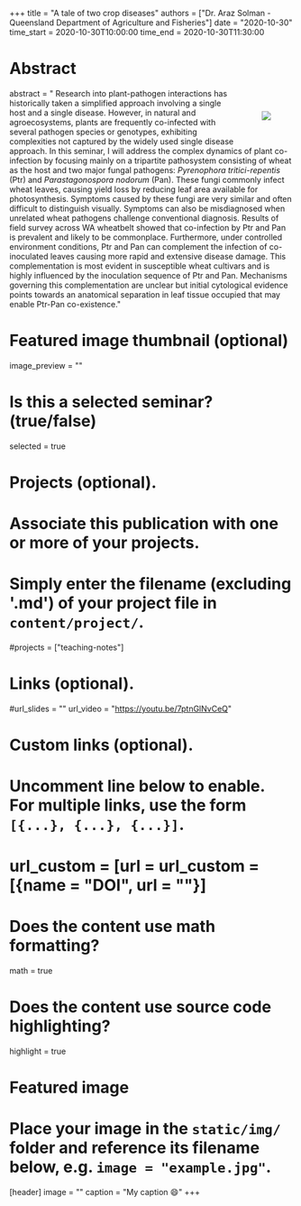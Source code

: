 +++
title = "A tale of two crop diseases"
authors = ["Dr. Araz Solman - Queensland Department of Agriculture and Fisheries"]
date = "2020-10-30"
time_start = 2020-10-30T10:00:00
time_end = 2020-10-30T11:30:00

# Abstract
abstract = "<img src = '/img/seminars/araz-solmon.png' style = 'padding:40px; float:right'> Research into plant-pathogen interactions has historically taken a simplified approach involving a single host and a single disease. However, in natural and agroecosystems, plants are frequently co-infected with several pathogen species or genotypes, exhibiting complexities not captured by the widely used single disease approach. In this seminar, I will address the complex dynamics of plant co-infection by focusing mainly on a tripartite pathosystem consisting of wheat as the host and two major fungal pathogens: _Pyrenophora tritici-repentis_ (Ptr) and _Parastagonospora nodorum_ (Pan). These fungi commonly infect wheat leaves, causing yield loss by reducing leaf area available for photosynthesis. Symptoms caused by these fungi are very similar and often difficult to distinguish visually. Symptoms can also be misdiagnosed when unrelated wheat pathogens challenge conventional diagnosis. Results of field survey across WA wheatbelt showed that co-infection by Ptr and Pan is prevalent and likely to be commonplace. Furthermore, under controlled environment conditions, Ptr and Pan can complement the infection of co-inoculated leaves causing more rapid and extensive disease damage. This complementation is most evident in susceptible wheat cultivars and is highly influenced by the inoculation sequence of Ptr and Pan. Mechanisms governing this complementation are unclear but initial cytological evidence points towards an anatomical separation in leaf tissue occupied that may enable Ptr-Pan co-existence."

# Featured image thumbnail (optional)
image_preview = ""

# Is this a selected seminar? (true/false)
selected = true

# Projects (optional).
#   Associate this publication with one or more of your projects.
#   Simply enter the filename (excluding '.md') of your project file in `content/project/`.
#projects = ["teaching-notes"]

# Links (optional).
#url_slides = ""
url_video = "https://youtu.be/7ptnGlNvCeQ"

# Custom links (optional).
#   Uncomment line below to enable. For multiple links, use the form `[{...}, {...}, {...}]`.
# url_custom = [url = url_custom = [{name = "DOI", url = ""}]


# Does the content use math formatting?
math = true

# Does the content use source code highlighting?
highlight = true

# Featured image
# Place your image in the `static/img/` folder and reference its filename below, e.g. `image = "example.jpg"`.
[header]
image = ""
caption = "My caption :smile:"
+++
